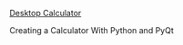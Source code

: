 [Desktop Calculator](https://realpython.com/python-pyqt-gui-calculator/)

Creating a Calculator With Python and PyQt